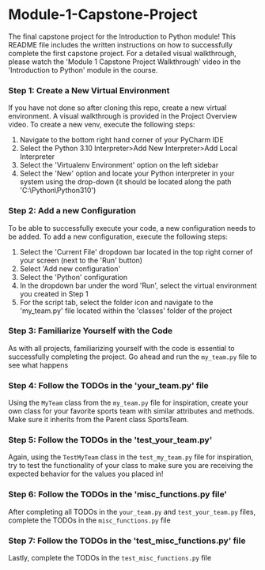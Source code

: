 # Module-1-Capstone-Project
The final capstone project for the Introduction to Python module! This README file includes the written instructions on
how to successfully complete the first capstone project. For a detailed visual walkthrough, please watch the 'Module 1
Capstone Project Walkthrough' video in the 'Introduction to Python' module in the course.

### Step 1: Create a New Virtual Environment
If you have not done so after cloning this repo, create a new virtual environment. A visual walkthrough is provided in
the Project Overview video. To create a new venv, execute the following steps:
1. Navigate to the bottom right hand corner of your PyCharm IDE
2. Select the Python 3.10 Interpreter>Add New Interpreter>Add Local Interpreter
3. Select the 'Virtualenv Environment' option on the left sidebar
4. Select the 'New' option and locate your Python interpreter in your system using the drop-down (it should 
be located along the path 'C:\Python\Python310')

### Step 2: Add a new Configuration
To be able to successfully execute your code, a new configuration needs to be added. To add a new configuration, execute
the following steps:
1. Select the 'Current File' dropdown bar located in the top right corner of your screen (next to the 'Run' button)
2. Select 'Add new configuration'
3. Select the 'Python' configuration
4. In the dropdown bar under the word 'Run', select the virtual environment you created in Step 1
5. For the script tab, select the folder icon and navigate to the 'my_team.py' file located within the 'classes' folder 
of the project

### Step 3: Familiarize Yourself with the Code
As with all projects, familiarizing yourself with the code is essential to successfully completing the project.
Go ahead and run the `my_team.py` file to see what happens

### Step 4: Follow the TODOs in the 'your_team.py' file
Using the `MyTeam` class from the `my_team.py` file for inspiration, create your own class for your favorite sports team
with similar attributes and methods. Make sure it inherits from the Parent class SportsTeam.

### Step 5: Follow the TODOs in the 'test_your_team.py'
Again, using the `TestMyTeam` class in the `test_my_team.py` file for inspiration, try to test the functionality of your 
class to make sure you are receiving the expected behavior for the values you placed in!

### Step 6: Follow the TODOs in the 'misc_functions.py file'
After completing all TODOs in the `your_team.py` and `test_your_team.py` files, complete the TODOs in the 
`misc_functions.py` file

### Step 7: Follow the TODOs in the 'test_misc_functions.py' file
Lastly, complete the TODOs in the `test_misc_functions.py` file